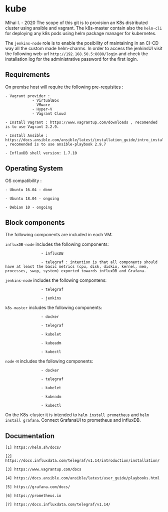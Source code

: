 # kube
Mihai I. - 2020
The scope of this git is to provision an K8s distributed cluster using ansible and vagrant. 
The k8s-master contain also the ```helm-cli``` for deploying any k8s pods using helm package manager for kubernetes.

The ```jenkins-node``` role is to enable the posibility of maintaining in an CI-CD way all the custom made helm-charms. In order to access the jenkinsUI visit the following web-url ```http://192.168.50.5:8080/login``` and check the installation log for the administrative password for the first login.

## Requirements
On premise host will require the following pre-requisites :

    - Vagrant provider : 
                - VirtualBox
                - VMware
                - Hyper-V
                - Vagrant Cloud

    - Install Vagrant : https://www.vagrantup.com/downloads , recomended is to use Vagrant 2.2.9.
    
    - Install Ansible : https://docs.ansible.com/ansible/latest/installation_guide/intro_installation.html , recomended is to use ansible-playbook 2.9.7

    - InfluxDB shell version: 1.7.10

## Operating System 
OS compatibility :

    - Ubuntu 16.04 - done
    
    - Ubuntu 18.04 - ongoing

    - Debian 10 - ongoing

## Block components
The following components are included in each VM:

```influxDB-node``` includes the following components: 

                    - influxDB

                    - telegraf : intention is that all components should have at least the basic metrics (cpu, disk, diskio, kernel, mem, processes, swap, system) exported towards influxDB and Grafana.

```jenkins-node``` includes the following compontens:

                    - telegraf

                    - jenkins 

```k8s-master``` includes the following components:
                    
                    - docker
                    
                    - telegraf

                    - kubelet 

                    - kubeadm 

                    - kubectl

```node-N``` includes the following components:

                    - docker
                    
                    - telegraf

                    - kubelet 

                    - kubeadm 

                    - kubectl

On the K8s-cluster it is intended to ```helm install prometheus``` and ```helm install grafana```. Connect GrafanaUI to  prometheus and influxDB.



## Documentation
```
[1] https://helm.sh/docs/

[2] https://docs.influxdata.com/telegraf/v1.14/introduction/installation/

[3] https://www.vagrantup.com/docs

[4] https://docs.ansible.com/ansible/latest/user_guide/playbooks.html

[5] https://grafana.com/docs/

[6] https://prometheus.io

[7] https://docs.influxdata.com/telegraf/v1.14/

```
